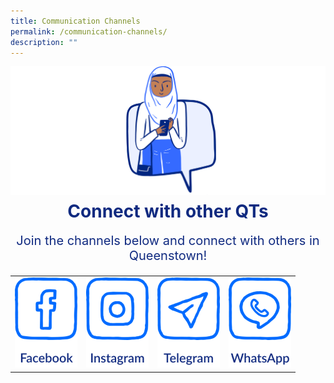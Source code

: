 ```yaml
---
title: Communication Channels
permalink: /communication-channels/
description: ""
---
```

![](/images/CONNECT%20WITH%20US/connect-with-us.png)

<h1 style="text-align:center;color:#102A80;margin-top:-8px">Connect with other QTs</h1>
<p style="text-align:center;font-size:20px;color:#102A80;margin-top:16px">Join the channels below and connect with others in Queenstown!</p>

<div class="social-media-container-website">
	<table>
	<tbody><tr>
		<td>
			<a target="_blank" href="https://www.facebook.com/queenstowncc">
							<img src="/images/CONNECT%20WITH%20US/facebook-button.png" class="social-media-button">
			</a>
		</td>
		<td>
			<a href="https://www.instagram.com/queenstownsg">
							<img src="/images/CONNECT%20WITH%20US/instagram-button.png" class="social-media-button">
			</a>
		</td>
		<td>
			<a href="https://t.me/queenstownsg">
							<img src="/images/CONNECT%20WITH%20US/telegram-button.png" class="social-media-button">
			</a>
		</td>
		<td>
			<a href="https://www.whatsapp.com/channel/0029Va4jWx9AjPXJ6xYI0K0r">
							<img src="/images/CONNECT%20WITH%20US/whatsapp-button.png" class="social-media-button">
			</a>
		</td>
	</tr>	
	</tbody></table>
</div>

<div class="social-media-container-mobile">
	<table>
	<tbody><tr>
		<td style="border:0;padding-top:10px;">
			<a href="https://www.facebook.com/queenstowncc">
							<img src="/images/CONNECT%20WITH%20US/facebook-button.png" class="social-media-button">
			</a>
		</td>
		<td style="border:0;padding-top:10px;">
			<a href="https://www.instagram.com/queenstownsg">
							<img src="/images/CONNECT%20WITH%20US/instagram-button.png" class="social-media-button">
			</a>
		</td>
	</tr>
	<tr>
		<td style="padding-top:80px">
			<a href="https://t.me/queenstownsg">
							<img src="/images/CONNECT%20WITH%20US/telegram-button.png" class="social-media-button">
			</a>
		</td>
		<td style="padding-top:80px">
			<a href="https://www.whatsapp.com/channel/0029Va4jWx9AjPXJ6xYI0K0r">
							<img src="/images/CONNECT%20WITH%20US/whatsapp-button.png" class="social-media-button">
			</a>
		</td>
	</tr>	
	</tbody></table>
</div>

<style>
.social-media-button {
	max-width:100px;
	max-height:144px;
}
	
.social-media-container-mobile {
	visibility: hidden;
	margin-top: -100px;
	
	@media only screen and (max-width: 768px) {
		visibility: visible;
		margin-top: -130px;
	}
	
	@media only screen and (max-width: 425px) {
		visibility: visible;
		margin-top: -100px;
	}
	
	@media only screen and (max-width: 320px) {
		visibility: visible;
		margin-top: -60px;
	}
}
	
.social-media-container-website {
	visibility: hidden;
	
	@media only screen and (min-width: 769px) {
		visibility: visible;
	}
}
</style>